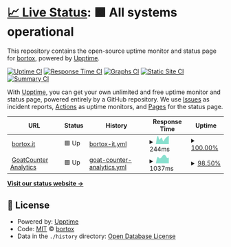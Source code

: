 # [📈 Live Status](https://bortox.github.io/uptime): <!--live status--> **🟩 All systems operational**

This repository contains the open-source uptime monitor and status page for [bortox](bortox.it), powered by [Upptime](https://github.com/upptime/upptime).

[![Uptime CI](https://github.com/bortox/uptime/workflows/Uptime%20CI/badge.svg)](https://github.com/bortox/uptime/actions?query=workflow%3A%22Uptime+CI%22)
[![Response Time CI](https://github.com/bortox/uptime/workflows/Response%20Time%20CI/badge.svg)](https://github.com/bortox/uptime/actions?query=workflow%3A%22Response+Time+CI%22)
[![Graphs CI](https://github.com/bortox/uptime/workflows/Graphs%20CI/badge.svg)](https://github.com/bortox/uptime/actions?query=workflow%3A%22Graphs+CI%22)
[![Static Site CI](https://github.com/bortox/uptime/workflows/Static%20Site%20CI/badge.svg)](https://github.com/bortox/uptime/actions?query=workflow%3A%22Static+Site+CI%22)
[![Summary CI](https://github.com/bortox/uptime/workflows/Summary%20CI/badge.svg)](https://github.com/bortox/uptime/actions?query=workflow%3A%22Summary+CI%22)

With [Upptime](https://upptime.js.org), you can get your own unlimited and free uptime monitor and status page, powered entirely by a GitHub repository. We use [Issues](https://github.com/bortox/uptime/issues) as incident reports, [Actions](https://github.com/bortox/uptime/actions) as uptime monitors, and [Pages](https://bortox.github.io/uptime) for the status page.

<!--start: status pages-->
<!-- This summary is generated by Upptime (https://github.com/upptime/upptime) -->
<!-- Do not edit this manually, your changes will be overwritten -->
<!-- prettier-ignore -->
| URL | Status | History | Response Time | Uptime |
| --- | ------ | ------- | ------------- | ------ |
| <img alt="" src="https://icons.duckduckgo.com/ip3/bortox.it.ico" height="13"> [bortox.it](https://bortox.it/) | 🟩 Up | [bortox-it.yml](https://github.com/bortox/uptime/commits/HEAD/history/bortox-it.yml) | <details><summary><img alt="Response time graph" src="./graphs/bortox-it/response-time-week.png" height="20"> 244ms</summary><br><a href="https://uptime.bortox.it/history/bortox-it"><img alt="Response time 272" src="https://img.shields.io/endpoint?url=https%3A%2F%2Fraw.githubusercontent.com%2Fbortox%2Fuptime%2FHEAD%2Fapi%2Fbortox-it%2Fresponse-time.json"></a><br><a href="https://uptime.bortox.it/history/bortox-it"><img alt="24-hour response time 339" src="https://img.shields.io/endpoint?url=https%3A%2F%2Fraw.githubusercontent.com%2Fbortox%2Fuptime%2FHEAD%2Fapi%2Fbortox-it%2Fresponse-time-day.json"></a><br><a href="https://uptime.bortox.it/history/bortox-it"><img alt="7-day response time 244" src="https://img.shields.io/endpoint?url=https%3A%2F%2Fraw.githubusercontent.com%2Fbortox%2Fuptime%2FHEAD%2Fapi%2Fbortox-it%2Fresponse-time-week.json"></a><br><a href="https://uptime.bortox.it/history/bortox-it"><img alt="30-day response time 236" src="https://img.shields.io/endpoint?url=https%3A%2F%2Fraw.githubusercontent.com%2Fbortox%2Fuptime%2FHEAD%2Fapi%2Fbortox-it%2Fresponse-time-month.json"></a><br><a href="https://uptime.bortox.it/history/bortox-it"><img alt="1-year response time 250" src="https://img.shields.io/endpoint?url=https%3A%2F%2Fraw.githubusercontent.com%2Fbortox%2Fuptime%2FHEAD%2Fapi%2Fbortox-it%2Fresponse-time-year.json"></a></details> | <details><summary><a href="https://uptime.bortox.it/history/bortox-it">100.00%</a></summary><a href="https://uptime.bortox.it/history/bortox-it"><img alt="All-time uptime 99.81%" src="https://img.shields.io/endpoint?url=https%3A%2F%2Fraw.githubusercontent.com%2Fbortox%2Fuptime%2FHEAD%2Fapi%2Fbortox-it%2Fuptime.json"></a><br><a href="https://uptime.bortox.it/history/bortox-it"><img alt="24-hour uptime 100.00%" src="https://img.shields.io/endpoint?url=https%3A%2F%2Fraw.githubusercontent.com%2Fbortox%2Fuptime%2FHEAD%2Fapi%2Fbortox-it%2Fuptime-day.json"></a><br><a href="https://uptime.bortox.it/history/bortox-it"><img alt="7-day uptime 100.00%" src="https://img.shields.io/endpoint?url=https%3A%2F%2Fraw.githubusercontent.com%2Fbortox%2Fuptime%2FHEAD%2Fapi%2Fbortox-it%2Fuptime-week.json"></a><br><a href="https://uptime.bortox.it/history/bortox-it"><img alt="30-day uptime 100.00%" src="https://img.shields.io/endpoint?url=https%3A%2F%2Fraw.githubusercontent.com%2Fbortox%2Fuptime%2FHEAD%2Fapi%2Fbortox-it%2Fuptime-month.json"></a><br><a href="https://uptime.bortox.it/history/bortox-it"><img alt="1-year uptime 100.00%" src="https://img.shields.io/endpoint?url=https%3A%2F%2Fraw.githubusercontent.com%2Fbortox%2Fuptime%2FHEAD%2Fapi%2Fbortox-it%2Fuptime-year.json"></a></details>
| <img alt="" src="https://icons.duckduckgo.com/ip3/goatcounter.com.ico" height="13"> [GoatCounter Analytics](https://goatcounter.com/) | 🟩 Up | [goat-counter-analytics.yml](https://github.com/bortox/uptime/commits/HEAD/history/goat-counter-analytics.yml) | <details><summary><img alt="Response time graph" src="./graphs/goat-counter-analytics/response-time-week.png" height="20"> 1037ms</summary><br><a href="https://uptime.bortox.it/history/goat-counter-analytics"><img alt="Response time 1015" src="https://img.shields.io/endpoint?url=https%3A%2F%2Fraw.githubusercontent.com%2Fbortox%2Fuptime%2FHEAD%2Fapi%2Fgoat-counter-analytics%2Fresponse-time.json"></a><br><a href="https://uptime.bortox.it/history/goat-counter-analytics"><img alt="24-hour response time 915" src="https://img.shields.io/endpoint?url=https%3A%2F%2Fraw.githubusercontent.com%2Fbortox%2Fuptime%2FHEAD%2Fapi%2Fgoat-counter-analytics%2Fresponse-time-day.json"></a><br><a href="https://uptime.bortox.it/history/goat-counter-analytics"><img alt="7-day response time 1037" src="https://img.shields.io/endpoint?url=https%3A%2F%2Fraw.githubusercontent.com%2Fbortox%2Fuptime%2FHEAD%2Fapi%2Fgoat-counter-analytics%2Fresponse-time-week.json"></a><br><a href="https://uptime.bortox.it/history/goat-counter-analytics"><img alt="30-day response time 1023" src="https://img.shields.io/endpoint?url=https%3A%2F%2Fraw.githubusercontent.com%2Fbortox%2Fuptime%2FHEAD%2Fapi%2Fgoat-counter-analytics%2Fresponse-time-month.json"></a><br><a href="https://uptime.bortox.it/history/goat-counter-analytics"><img alt="1-year response time 1071" src="https://img.shields.io/endpoint?url=https%3A%2F%2Fraw.githubusercontent.com%2Fbortox%2Fuptime%2FHEAD%2Fapi%2Fgoat-counter-analytics%2Fresponse-time-year.json"></a></details> | <details><summary><a href="https://uptime.bortox.it/history/goat-counter-analytics">98.50%</a></summary><a href="https://uptime.bortox.it/history/goat-counter-analytics"><img alt="All-time uptime 99.78%" src="https://img.shields.io/endpoint?url=https%3A%2F%2Fraw.githubusercontent.com%2Fbortox%2Fuptime%2FHEAD%2Fapi%2Fgoat-counter-analytics%2Fuptime.json"></a><br><a href="https://uptime.bortox.it/history/goat-counter-analytics"><img alt="24-hour uptime 100.00%" src="https://img.shields.io/endpoint?url=https%3A%2F%2Fraw.githubusercontent.com%2Fbortox%2Fuptime%2FHEAD%2Fapi%2Fgoat-counter-analytics%2Fuptime-day.json"></a><br><a href="https://uptime.bortox.it/history/goat-counter-analytics"><img alt="7-day uptime 98.50%" src="https://img.shields.io/endpoint?url=https%3A%2F%2Fraw.githubusercontent.com%2Fbortox%2Fuptime%2FHEAD%2Fapi%2Fgoat-counter-analytics%2Fuptime-week.json"></a><br><a href="https://uptime.bortox.it/history/goat-counter-analytics"><img alt="30-day uptime 99.65%" src="https://img.shields.io/endpoint?url=https%3A%2F%2Fraw.githubusercontent.com%2Fbortox%2Fuptime%2FHEAD%2Fapi%2Fgoat-counter-analytics%2Fuptime-month.json"></a><br><a href="https://uptime.bortox.it/history/goat-counter-analytics"><img alt="1-year uptime 99.71%" src="https://img.shields.io/endpoint?url=https%3A%2F%2Fraw.githubusercontent.com%2Fbortox%2Fuptime%2FHEAD%2Fapi%2Fgoat-counter-analytics%2Fuptime-year.json"></a></details>

<!--end: status pages-->

[**Visit our status website →**](https://bortox.github.io/uptime)

## 📄 License

- Powered by: [Upptime](https://github.com/upptime/upptime)
- Code: [MIT](./LICENSE) © [bortox](bortox.it)
- Data in the `./history` directory: [Open Database License](https://opendatacommons.org/licenses/odbl/1-0/)
